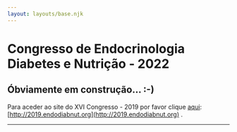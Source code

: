```yaml
---
layout: layouts/base.njk
---
```

# Congresso de Endocrinologia Diabetes e Nutrição - 2022

## Óbviamente em construção... :-)    
  
Para aceder ao site do XVI Congresso - 2019 por favor clique [aqui](http://2019.endodiabnut.org): [http://2019.endodiabnut.org](http://2019.endodiabnut.org) .

----
